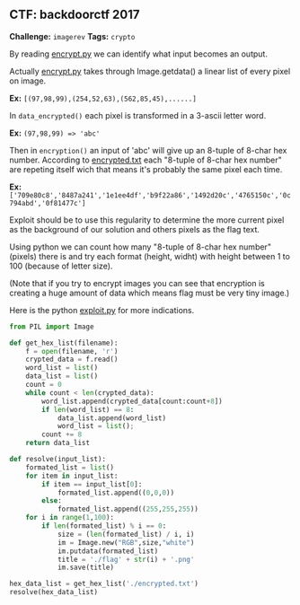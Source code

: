 **CTF: backdoorctf 2017**
--
**Challenge:** `imagerev`
**Tags:**  `crypto`

By reading [encrypt.py][encrypt] we can identify what input becomes an output.

Actually [encrypt.py][encrypt] takes through Image.getdata() a linear list of every pixel on image. 

**Ex:** `[(97,98,99),(254,52,63),(562,85,45),......]`

In `data_encrypted()` each pixel is transformed in a 3-ascii letter word.

**Ex:** `(97,98,99) => 'abc'`

Then in `encryption()` an input of 'abc' will give up an 8-tuple of 8-char hex number.
According to [encrypted.txt][encrypted] each "8-tuple of 8-char hex number" are repeting itself wich that means it's probably the same pixel each time.

**Ex:** `['709e80c8','8487a241','1e1ee4df','b9f22a86','1492d20c','4765150c','0c794abd','0f81477c']`

Exploit should be to use this regularity to determine the more current pixel as the background of our solution and others pixels as the flag text.

Using python we can count how many "8-tuple of 8-char hex number" (pixels) there is and try each format (height, widht) with height between 1 to 100 (because of letter size).

(Note that if you try to encrypt images you can see that encryption is creating a huge amount of data which means flag must be very tiny image.) 

Here is the python [exploit.py][exploit] for more indications.

```python
from PIL import Image

def get_hex_list(filename):
	f = open(filename, 'r')
	crypted_data = f.read()
	word_list = list()
	data_list = list()
	count = 0
	while count < len(crypted_data):
		word_list.append(crypted_data[count:count+8])
		if len(word_list) == 8:
			data_list.append(word_list)
			word_list = list();
		count += 8
	return data_list

def resolve(input_list):
	formated_list = list()
	for item in input_list:
		if item == input_list[0]:
			formated_list.append((0,0,0))
		else:
			formated_list.append((255,255,255))
	for i in range(1,100):
		if len(formated_list) % i == 0:
			size = (len(formated_list) / i, i)
			im = Image.new("RGB",size,"white")
			im.putdata(formated_list)
			title = './flag' + str(i) + '.png'
			im.save(title)

hex_data_list = get_hex_list('./encrypted.txt')
resolve(hex_data_list)
```

[encrypt]:/backdoorctf%202017/imagerev/encrypt.py
[encrypted]:/backdoorctf%202017/imagerev/encrypted.txt
[exploit]:/backdoorctf%202017/imagerev/exploit.py
